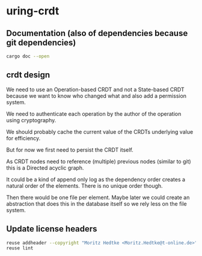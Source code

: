 <!--
SPDX-FileCopyrightText: 2022 Moritz Hedtke <Moritz.Hedtke@t-online.de>

SPDX-License-Identifier: AGPL-3.0-or-later
-->

# uring-crdt

## Documentation (also of dependencies because git dependencies)

```bash
cargo doc --open
```

## crdt design

We need to use an Operation-based CRDT and not a State-based CRDT because we want to know who changed what and also add a permission system.

We need to authenticate each operation by the author of the operation using cryptography.

We should probably cache the current value of the CRDTs underlying value for efficiency.

But for now we first need to persist the CRDT itself.

As CRDT nodes need to reference (multiple) previous nodes (similar to git) this is a Directed acyclic graph.

It could be a kind of append only log as the dependency order creates a natural order of the elements. There is no unique order though.

Then there would be one file per element. Maybe later we could create an abstraction that does this in the database itself so we rely less on the file system.

## Update license headers

```bash
reuse addheader --copyright "Moritz Hedtke <Moritz.Hedtke@t-online.de>" --license "AGPL-3.0-or-later" --recursive --skip-unrecognised .
reuse lint
```

